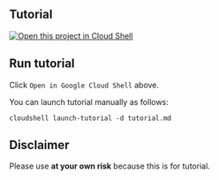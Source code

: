 Tutorial
----


[![Open this project in Cloud Shell](http://gstatic.com/cloudssh/images/open-btn.png)](https://console.cloud.google.com/cloudshell/open?git_repo=https://github.com/toshiaizawa/fastly-lb-tutorial.git&page=editor&tutorial=tutorial.md)

## Run tutorial
Click `Open in Google Cloud Shell` above.

You can launch tutorial manually as follows:
```
cloudshell launch-tutorial -d tutorial.md
```

## Disclaimer
Please use **at your own risk** because this is for tutorial.
